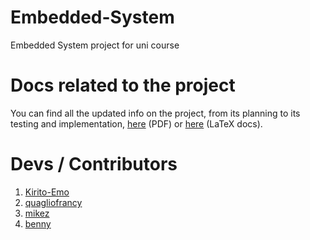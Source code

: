 # Embedded-System
Embedded System project for uni course

# Docs related to the project
You can find all the updated info on the project, from its planning to its testing and implementation, [here](https://github.com/Kirito-Emo/Embedded-System/blob/main/Progetto%20Sistemi%20Embedded.pdf) (PDF) or [here](https://github.com/Kirito-Emo/Embedded-System/tree/main/Docs) (LaTeX docs).

# Devs / Contributors
1. [Kirito-Emo](https://github.com/Kirito-Emo)
2. [quagliofrancy](https://github.com/quagliofranci)
3. [mikez]()
4. [benny]()
